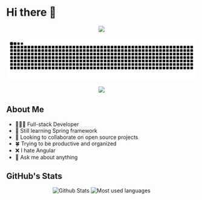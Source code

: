 # Hi there 👋

<p align="center">
    <a href="https://github.com/chetra-seng"><img src="https://readme-typing-svg.demolab.com?font=Fira+Code&weight=600&size=30&duration=4000&pause=750&color=39FF14&center=true&vCenter=true&width=500&lines=Latest+Contributions;%24+sudo+apt-get+update;%24+sudo+apt-get+upgrade"></a>
</p>
<picture>
  <source media="(prefers-color-scheme: dark)" srcset="https://raw.githubusercontent.com/chetra-seng/chetra-seng/outputs/github-contribution-grid-snake-dark.svg">
  <source media="(prefers-color-scheme: light)" srcset="https://raw.githubusercontent.com/chetra-seng/chetra-seng/outputs/github-contribution-grid-snake.svg">
  <img alt="Github contribution grid snake animation" src="https://raw.githubusercontent.com/chetra-seng/chetra-seng/outputs/github-contribution-grid-snake-dark.svg">
</picture>

<p align="center">
    <a href="https://github.com/chetra-seng"><img src="https://komarev.com/ghpvc/?username=chetra-seng"><a/>
</p>

## About Me

- 👨🏻‍💻 Full-stack Developer
- 🌱 Still learning Spring framework
- 👯 Looking to collaborate on open source projects
- 🍀 Trying to be productive and organized
- ❌ I hate Angular
- 💬 Ask me about anything

## GitHub's Stats

<p align="center">
    <picture style="width: 45%;">
        <source media="(prefers-color-scheme: dark)" srcset="https://github-readme-stats-gules-gamma-14.vercel.app/api?username=chetra-seng&theme=aura">
        <source media="(prefers-color-scheme: light)" srcset="https://github-readme-stats-gules-gamma-14.vercel.app/api?username=chetra-seng&theme=aura">
        <img style="height: 12rem" alt="Github Stats" src="https://github-readme-stats-gules-gamma-14.vercel.app/api?username=chetra-seng&theme=aura">
    </picture>
    <img style="height: 12rem; width: 45%;" alt="Most used languages" src="https://github-readme-stats-gules-gamma-14.vercel.app/api/top-langs/?username=chetra-seng&hide=html,css,less,cmake,php,blade,scss&layout=compact&langs_count=6&hide_title=true&theme=aura">
</p>
